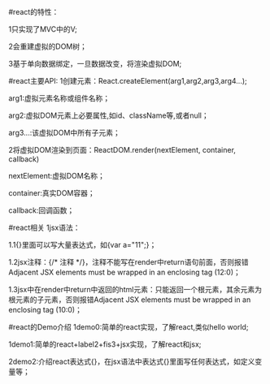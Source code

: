 #react的特性：

1只实现了MVC中的V;

2会重建虚拟的DOM树；

3基于单向数据绑定，一旦数据改变，将渲染虚拟DOM;


#react主要API:
1创建元素：React.createElement(arg1,arg2,arg3,arg4...);

arg1:虚拟元素名称或组件名称；

arg2:虚拟DOM元素上必要属性,如id、className等,或者null；

arg3...:该虚拟DOM中所有子元素；

2将虚拟DOM渲染到页面：ReactDOM.render(nextElement, container, callback)

nextElement:虚拟DOM名称；

container:真实DOM容器；

callback:回调函数；


#react相关
1jsx语法：

1.1{}里面可以写大量表达式，如{var a="11";}；

1.2jsx注释：{/* 注释 */}，注释不能写在render中return语句前面，否则报错Adjacent JSX elements must be wrapped in an enclosing tag (12:0)；

1.3jsx中在render中return中返回的html元素：只能返回一个根元素，其余元素为根元素的子元素，否则报错Adjacent JSX elements must be wrapped in an enclosing tag (10:0)；

#react的Demo介绍
1demo0:简单的react实现，了解react,类似hello world;

1demo1:简单的react+label2+fis3+jsx实现，了解react和jsx;

2demo2:介绍react表达式{}，在jsx语法中表达式{}里面写任何表达式，如定义变量等；

